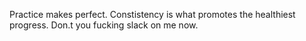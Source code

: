 Practice makes perfect. Constistency is what promotes the healthiest progress. Don.t you fucking slack on me  now. 